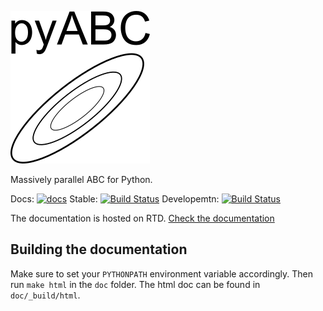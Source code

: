 
![pyABC](doc/logo.png)


Massively parallel ABC for Python.


Docs: [![docs](https://readthedocs.org/projects/pyabc/badge/?version=latest)](http://pyabc.readthedocs.io/en/latest/)
Stable: [![Build Status](https://travis-ci.org/neuralyzer/pyabc.svg?branch=master)](https://travis-ci.org/neuralyzer/pyabc)
Developemtn: [![Build Status](https://travis-ci.org/neuralyzer/pyabc.svg?branch=development)](https://travis-ci.org/neuralyzer/pyabc)




The documentation is hosted on RTD.
[Check the documentation](http://pyabc.readthedocs.io/en/latest/index.html)





Building the documentation
--------------------------

Make sure to set your `PYTHONPATH` environment
variable accordingly. Then run `make html` in
the `doc` folder. The html doc can be found in
`doc/_build/html`.
